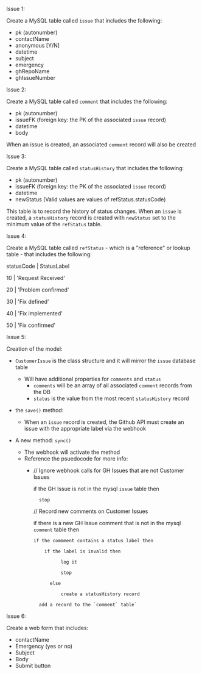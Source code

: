 Issue 1:

Create a MySQL table called `issue` that includes the following:
- pk (autonumber)
- contactName
- anonymous [Y/N]
- datetime
- subject
- emergency
- ghRepoName
- ghIssueNumber

Issue 2:

Create a MySQL table called `comment` that includes the following:
- pk (autonumber)
- issueFK (foreign key: the PK of the associated `issue` record)
- datetime
- body

When an issue is created, an associated `comment` record will also be created

Issue 3:

Create a MySQL table called `statusHistory` that includes the following:
- pk (autonumber)
- issueFK (foreign key: the PK of the associated `issue` record)
- datetime
- newStatus (Valid values are values of refStatus.statusCode)

This table is to record the history of status changes. When an `issue` is created, a `statusHistory` record is created with `newStatus` set to the minimum value of the `refStatus` table.

Issue 4:

Create a MySQL table called `refStatus` - which is a "reference" or lookup table - that includes the following:

statusCode | StatusLabel

10 | 'Request Received'

20 | 'Problem confirmed'

30 | 'Fix defined'

40 | 'Fix implemented'

50 | 'Fix confirmed'


Issue 5: 

Creation of the model:

  * `CustomerIssue` is the class structure and it will mirror the `issue` database table
    * Will have additional properties for `comments` and `status`
      * `comments` will be an array of all associated `comment` records from the DB
      * `status` is the value from the most recent `statusHistory` record
  
  * the `save()` method:
    * When an `issue` record is created, the Github API must create an issue with the appropriate label via the webhook
    
  * A new method: `sync()`
    * The webhook will activate the method
    * Reference the psuedocode for more info:
      * // Ignore webhook calls for GH Issues that are not Customer Issues
      
          if the GH Issue is not in the mysql `issue` table then 
	  
	          stop

          // Record new comments on Customer Issues
	  
          if there is a new GH Issue comment that is not in the mysql `comment` table then
	  
          	if the commment contains a status label then
		
	          	if the label is invalid then
			
			          log it
				  
			          stop
				  
		          else
			  
			          create a statusHistory record
				  
	          add a record to the `comment` table`
            
Issue 6:

Create a web form that includes:
  - contactName
  - Emergency (yes or no)
  - Subject
  - Body
  - Submit button
